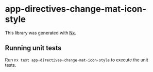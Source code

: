 # app-directives-change-mat-icon-style

This library was generated with [Nx](https://nx.dev).

## Running unit tests

Run `nx test app-directives-change-mat-icon-style` to execute the unit tests.
